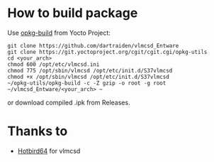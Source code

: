 # How to build package
Use [opkg-build](https://git.yoctoproject.org/cgit/cgit.cgi/opkg-utils) from Yocto Project:

```
git clone https://github.com/dartraiden/vlmcsd_Entware
git clone https://git.yoctoproject.org/cgit/cgit.cgi/opkg-utils
cd <your_arch>
chmod 600 /opt/etc/vlmcsd.ini
chmod 775 /opt/sbin/vlmcsd /opt/etc/init.d/S37vlmcsd
chmod +x /opt/sbin/vlmcsd /opt/etc/init.d/S37vlmcsd
~/opkg-utils/opkg-build -c -Z gzip -o root -g root ~/vlmcsd_Entware/<your_arch> ~
```

or download compiled .ipk from Releases.

# Thanks to
- [Hotbird64](https://forums.mydigitallife.net/members/hotbird64.333466/) for vlmcsd
